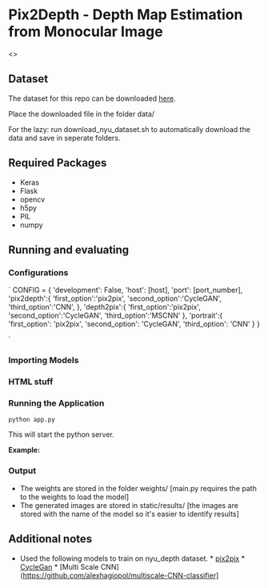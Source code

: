 # Pix2Depth - Depth Map Estimation from Monocular Image

<<write about repo>>

## Dataset
The dataset for this repo can be downloaded [here](https://cs.nyu.edu/~silberman/datasets/nyu_depth_v2.html).

Place the downloaded file in the folder data/

For the lazy: run download_nyu_dataset.sh to automatically download the data and save in seperate folders.

## Required Packages
* Keras
* Flask
* opencv
* h5py
* PIL
* numpy

## Running and evaluating

### Configurations
`
CONFIG = {
        'development': False,
        'host': [host],
        'port': [port_number],
        'pix2depth':{
                'first_option':'pix2pix',
                'second_option':'CycleGAN',
                'third_option':'CNN',
        },
        'depth2pix':{
                'first_option':'pix2pix',
                'second_option':'CycleGAN',
                'third_option':'MSCNN'
        },
        'portrait':{
                'first_option': 'pix2pix',
                'second_option': 'CycleGAN',
                'third_option': 'CNN'
        }
}

`

### Importing Models

### HTML stuff

### Running the Application

`python app.py`

This will start the python server.


**Example:**

### Output
- The weights are stored in the folder weights/ [main.py requires the path to the weights to load the model]
- The generated images are stored in static/results/ [the images are stored with the name of the model so it's easier to identify results] 

## Additional notes
- Used the following models to train on nyu_depth dataset.
        * [pix2pix](https://github.com/phillipi/pix2pix)
        * [CycleGan](https://github.com/junyanz/CycleGAN)
        * [Multi Scale CNN](https://github.com/alexhagiopol/multiscale-CNN-classifier]

